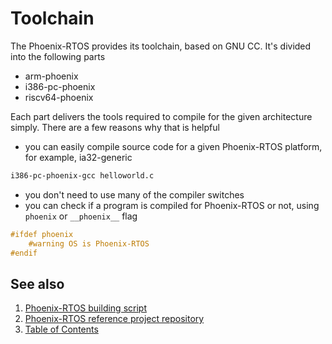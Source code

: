 # Toolchain

The Phoenix-RTOS provides its toolchain, based on GNU CC. It's divided into the following parts
- arm-phoenix
- i386-pc-phoenix
- riscv64-phoenix

Each part delivers the tools required to compile for the given architecture simply.
There are a few reasons why that is helpful
- you can easily compile source code for a given Phoenix-RTOS platform, for example, ia32-generic
```bash
i386-pc-phoenix-gcc helloworld.c
```
- you don't need to use many of the compiler switches
- you can check if a program is compiled for Phoenix-RTOS or not, using `phoenix` or `__phoenix__` flag
```c
#ifdef phoenix
    #warning OS is Phoenix-RTOS
#endif
```

## See also

1. [Phoenix-RTOS building script](script.md)
2. [Phoenix-RTOS reference project repository](project.md)
3. [Table of Contents](../README.md)

